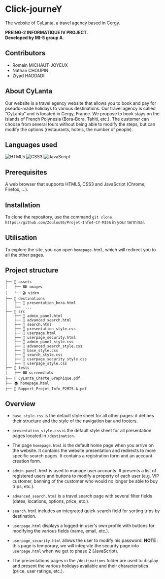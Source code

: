 # Click-journeY

The website of CyLanta, a travel agency based in Cergy.

**PREING-2 INFORMATIQUE IV PROJECT**.  
**Developed by MI-5 group A**.

## Contributors

- Romain MICHAUT-JOYEUX
- Nathan CHOUPIN
- Ziyad HADDADI

## About CyLanta

Our website is a travel agency website that allows you to book and pay for pseudo-made holidays to various destinations. Our travel agency is called “CyLanta” and is located in Cergy, France. We propose to book stays on the islands of French Polynesia (Bora-Bora, Tahiti, etc.). The customer can choose from several tours without being able to modify the steps, but can modify the options (restaurants, hotels, the number of people).

## Languages used

![HTML5](https://img.shields.io/badge/HTML5-E34F26?style=for-the-badge&logo=html5&logoColor=white)
![CSS3](https://img.shields.io/badge/CSS3-1572B6?style=for-the-badge&logo=css3&logoColor=white)
![JavaScript](https://img.shields.io/badge/JavaScript-F7DF1E?style=for-the-badge&logo=javascript&logoColor=black)

## Prerequisites

A web browser that supports HTML5, CSS3 and JavaScript (Chrome, Firefox, ...).

## Installation

To clone the repository, use the command `git clone https://github.com/Zoulou95/Projet-Info4-CY-MI5A` in your terminal.

## Utilisation

To explore the site, you can open `homepage.html`, which will redirect you to all the other pages.

## Project structure

```
├── 📂 assets
│   ├── 🖼️ images
│   └── 🎬 video
├── 📂 destinations
│   ├── 📄 presentation_bora.html
│   └── ....
├── 📂 src
│   ├── 📄 admin_panel.html
│   ├── 📄 advanced_search.html
│   ├── 📄 search.html
│   ├── 📄 presentation_style.css
│   ├── 📄 userpage.html
│   ├── 📄 userpage_security.html
│   ├── 🎨 admin_panel_style.css
│   ├── 🎨 advanced_search_style.css
│   ├── 🎨 base_style.css
│   ├── 🎨 search_style.css
│   ├── 🎨 userpage_security_style.css
│   ├── 🎨 userpage_style.css
├── 📂 tests
│   ├── 🖼️ screenshots
├── 📄 CyLanta_Charte_Graphique.pdf
├── 🏠 homepage.html
├── 📄 Rapport_Projet_Info_P2MI5-A.pdf
```

## Overview

- `base_style.css` is the default style sheet for all other pages: it defines their structure and the style of the navigation bar and footers.

- `presentation_style.css` is the default style sheet for all presentation pages located in `/destination`.
 
- The page `homepage.html` is the default home page when you arrive on the website. It contains the website presentation and redirects to more specific search pages. It contains a registration form and an account creation form.

- `admin_panel.html` is used to manage user accounts. It presents a list of registered users and buttons to modify a property of each user (e.g. VIP customer, banning of the customer who would no longer be able to buy trips, etc.).

- `advanced_search.html` is a travel search page with several filter fields (dates, locations, options, price, etc.).

- `search.html` includes an integrated quick-search field for sorting trips by destination.

- `userpage.html` displays a logged-in user's own profile with buttons for modifying the various fields (name, email, etc.).

- `userpage_security.html` allows the user to modify his password.
**NOTE** : this page is temporary, we will integrate the security page into `userpage.html` when we get to phase 2 (JavaScript).

- The presentations pages in the `/destinations` folder are used to display and present the various holidays available and their characteristics (price, user ratings, etc.).